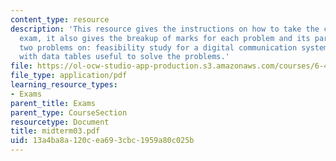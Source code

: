 ```yaml
---
content_type: resource
description: 'This resource gives the instructions on how to take the closed book
  exam, it also gives the breakup of marks for each problem and its parts. It cotains
  two problems on: feasibility study for a digital communication system and propositions
  with data tables useful to solve the problems.'
file: https://ol-ocw-studio-app-production.s3.amazonaws.com/courses/6-451-principles-of-digital-communication-ii-spring-2005/13a4ba8a120cea693cbc1959a80c025b_midterm03.pdf
file_type: application/pdf
learning_resource_types:
- Exams
parent_title: Exams
parent_type: CourseSection
resourcetype: Document
title: midterm03.pdf
uid: 13a4ba8a-120c-ea69-3cbc-1959a80c025b
---
```

